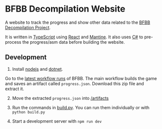 # BFBB Decompilation Website

A website to track the progress and show other data related to the [BFBB Decompilation Project](https://github.com/bfbbdecomp/bfbb).

It is written in
[TypeScript](https://www.typescriptlang.org/)
using
[React](https://react.dev/) and
[Mantine](https://mantine.dev/).
It also uses
[C#](https://dotnet.microsoft.com/en-us/languages/csharp)
to pre-process the progress/asm data before building the website.

## Development

1. Install [nodejs](https://nodejs.org/en) and [dotnet](https://dotnet.microsoft.com/en-us/).

Go to the [latest workflow runs](https://github.com/bfbbdecomp/bfbb/actions/workflows/build.yml)
of BFBB. The main workflow builds the game and saves an artifact called `progress.json`. Download this zip file and extract it.

2. Move the extracted `progress.json` into [/artifacts](./artifacts/)

3. Run the commands in [build.py](./build.py).
   You can run them individually or with `python build.py`

4. Start a development server with `npm run dev`
